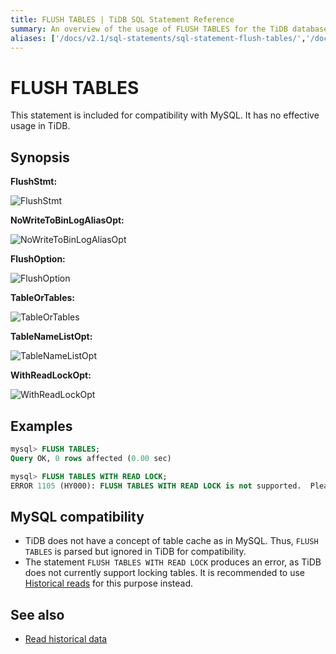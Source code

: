 ```yaml
---
title: FLUSH TABLES | TiDB SQL Statement Reference
summary: An overview of the usage of FLUSH TABLES for the TiDB database.
aliases: ['/docs/v2.1/sql-statements/sql-statement-flush-tables/','/docs/v2.1/reference/sql/statements/flush-tables/']
---
```


# FLUSH TABLES

This statement is included for compatibility with MySQL. It has no effective usage in TiDB.

## Synopsis

**FlushStmt:**

![FlushStmt](/media/sqlgram/FlushStmt.png)

**NoWriteToBinLogAliasOpt:**

![NoWriteToBinLogAliasOpt](/media/sqlgram/NoWriteToBinLogAliasOpt.png)

**FlushOption:**

![FlushOption](/media/sqlgram/FlushOption.png)

**TableOrTables:**

![TableOrTables](/media/sqlgram/TableOrTables.png)

**TableNameListOpt:**

![TableNameListOpt](/media/sqlgram/TableNameListOpt.png)

**WithReadLockOpt:**

![WithReadLockOpt](/media/sqlgram/WithReadLockOpt.png)

## Examples

```sql
mysql> FLUSH TABLES;
Query OK, 0 rows affected (0.00 sec)

mysql> FLUSH TABLES WITH READ LOCK;
ERROR 1105 (HY000): FLUSH TABLES WITH READ LOCK is not supported.  Please use @@tidb_snapshot
```

## MySQL compatibility

* TiDB does not have a concept of table cache as in MySQL. Thus, `FLUSH TABLES` is parsed but ignored in TiDB for compatibility.
* The statement `FLUSH TABLES WITH READ LOCK` produces an error, as TiDB does not currently support locking tables. It is recommended to use [Historical reads](/read-historical-data.md) for this purpose instead.

## See also

* [Read historical data](/read-historical-data.md)
